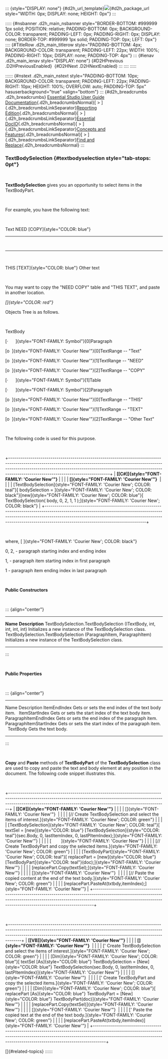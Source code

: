 ::: {style="DISPLAY: none"}
[](ms-xhelp:///?Id=d2h_url_template){#d2h_url_template}![](!package_url!){#d2h_package_url style="WIDTH: 0px; DISPLAY: none; HEIGHT: 0px"}
:::

::::: {#nsbanner .d2h_main_nsbanner style="BORDER-BOTTOM: #999999 1px solid; POSITION: relative; PADDING-BOTTOM: 0px; BACKGROUND-COLOR: transparent; PADDING-LEFT: 0px; PADDING-RIGHT: 0px; DISPLAY: none; BORDER-TOP: #999999 1px solid; PADDING-TOP: 0px; LEFT: 0px"}
:::: {#TitleRow .d2h_main_titlerow style="PADDING-BOTTOM: 4px; BACKGROUND-COLOR: transparent; PADDING-LEFT: 22px; WIDTH: 100%; PADDING-RIGHT: 10px; DISPLAY: none; PADDING-TOP: 4px"}
::: {#ienav .d2h_main_ienav style="DISPLAY: none"}
[](ms-xhelp:///?Id=14cfeba3-de3e-4180-bb9b-1b23016173ab){#D2HPrevious .D2HPreviousEnabled}  [](ms-xhelp:///?Id=91545f50-e8ab-4b79-8ce1-139be19e5d2f){#D2HNext .D2HNextEnabled}
:::
::::
:::::

:::::: {#nstext .d2h_main_nstext style="PADDING-BOTTOM: 10px; BACKGROUND-COLOR: transparent; PADDING-LEFT: 22px; PADDING-RIGHT: 10px; HEIGHT: 100%; OVERFLOW: auto; PADDING-TOP: 5px" hasuserbackground="true" valign="bottom"}
::: {#d2h_breadcrumbs .d2h_breadcrumbs}
[Essential Studio User Guide Documentation](ms-xhelp:///?Id=12457748-09e3-4d74-a240-8e049cedf030){.d2h_breadcrumbsNormal}[ \> ]{.d2h_breadcrumbsLinkSeparator}[Reporting Edition](ms-xhelp:///?Id=027aa5b6-6676-4f93-ad23-c20e8c45792e){.d2h_breadcrumbsNormal}[ \> ]{.d2h_breadcrumbsLinkSeparator}[Essential DocIO](ms-xhelp:///?Id=b88d77b3-4c51-460f-a761-d2ef6d5b0ca6){.d2h_breadcrumbsNormal}[ \> ]{.d2h_breadcrumbsLinkSeparator}[Concepts and Features](ms-xhelp:///?Id=c1881696-52ce-4414-9f3d-97433d8e9775){.d2h_breadcrumbsNormal}[ \> ]{.d2h_breadcrumbsLinkSeparator}[Find and Replace](ms-xhelp:///?Id=b4e6a0de-f2a4-41d4-8e20-2b69555a0cfb){.d2h_breadcrumbsNormal}
:::

### TextBodySelection {#textbodyselection style="tab-stops: 0pt"}

 

**TextBodySelection** gives you an opportunity to select items in the TextBodyPart.

 

For example, you have the following text:

 

Text NEED [COPY]{style="COLOR: blue"}

  --- ---
       
       
  --- ---

 

THIS [TEXT]{style="COLOR: blue"} Other text

 

You may want to copy the \"NEED COPY\" table and \"THIS TEXT\", and paste in another location.

*[]{style="COLOR: red"}* 

Objects Tree is as follows.

 

TextBody

[·      ]{style="FONT-FAMILY: Symbol"}\[0\]Paragraph

[o  ]{style="FONT-FAMILY: 'Courier New'"}\[0\]TextRange -- \"Text\"

[o  ]{style="FONT-FAMILY: 'Courier New'"}\[1\]TextRange -- \"NEED\"

[o  ]{style="FONT-FAMILY: 'Courier New'"}\[2\]TextRange -- \"COPY\"

[·      ]{style="FONT-FAMILY: Symbol"}\[1\]Table

[·      ]{style="FONT-FAMILY: Symbol"}\[2\]Paragraph

[o  ]{style="FONT-FAMILY: 'Courier New'"}\[0\]TextRange -- \"THIS\"

[o  ]{style="FONT-FAMILY: 'Courier New'"}\[1\]TextRange -- \"TEXT\"

[o  ]{style="FONT-FAMILY: 'Courier New'"}\[2\]TextRange -- \"Other Text\"

 

The following code is used for this purpose.

 

+--------------------------------------------------------------------------------------------------------------------------------------------------------------------------------------------------------------------------------------------------------------------------------------------+
| **[\[C#\]]{style="FONT-FAMILY: 'Courier New'"}**                                                                                                                                                                                                                                           |
|                                                                                                                                                                                                                                                                                            |
| **[]{style="FONT-FAMILY: 'Courier New'"}**                                                                                                                                                                                                                                                 |
|                                                                                                                                                                                                                                                                                            |
| [TextBodySelection]{style="FONT-FAMILY: 'Courier New'; COLOR: teal"}[ bodySelection = ]{style="FONT-FAMILY: 'Courier New'; COLOR: black"}[new]{style="FONT-FAMILY: 'Courier New'; COLOR: blue"}[ TextBodySelection( body, 0, 2, 1, 1 );]{style="FONT-FAMILY: 'Courier New'; COLOR: black"} |
+--------------------------------------------------------------------------------------------------------------------------------------------------------------------------------------------------------------------------------------------------------------------------------------------+

 

where, [ ]{style="FONT-FAMILY: 'Courier New'; COLOR: black"}

0, 2, - paragraph starting index and ending index

1, - paragraph item starting index in first paragraph

1 - paragraph item ending index in last paragraph

 

**Public Constructors**

 

::: {align="center"}
  --------------------------------------------------------------------- ------------------------------------------------------------
  **Name**                                                              **Description**
  TextBodySelection.TextBodySelection (ITextBody, int, int, int, int)   Initializes a new instance of the TextBodySelection class.
  TextBodySelection.TextBodySelection (ParagraphItem, ParagraphItem)    Initializes a new instance of the TextBodySelection class.
  --------------------------------------------------------------------- ------------------------------------------------------------
:::

 

**Public Properties**

 

::: {align="center"}
  ------------------------- -------------------------------------------------------
  Name                      Description
  ItemEndIndex              Gets or sets the end index of the text body item.  
  ItemStartIndex            Gets or sets the start index of the text body item.  
  ParagraphItemEndIndex     Gets or sets the end index of the paragraph item.  
  ParagraphItemStartIndex   Gets or sets the start index of the paragraph item.  
  TextBody                  Gets the text body.  
  ------------------------- -------------------------------------------------------
:::

 

**Copy** and **Paste** methods of **TextBodyPart** of the **TextBodySelection** class are used to copy and paste the text and body element at any position in the document. The following code snippet illustrates this.

 

+------------------------------------------------------------------------------------------------------------------------------------------------------------------------------------------------------------------------------------------+
| **[\[C#\]]{style="FONT-FAMILY: 'Courier New'"}**                                                                                                                                                                                         |
|                                                                                                                                                                                                                                          |
| []{style="FONT-FAMILY: 'Courier New'"}                                                                                                                                                                                                   |
|                                                                                                                                                                                                                                          |
| [// Create TextBodySelection and select the items of interest.]{style="FONT-FAMILY: 'Courier New'; COLOR: green"}                                                                                                                        |
|                                                                                                                                                                                                                                          |
| [TextBodySelection]{style="FONT-FAMILY: 'Courier New'; COLOR: teal"}[ textSel = [new]{style="COLOR: blue"} [TextBodySelection]{style="COLOR: teal"}(sec.Body, 0, lastItemIndex, 0, lastPItemIndex);]{style="FONT-FAMILY: 'Courier New'"} |
|                                                                                                                                                                                                                                          |
| [        ]{style="FONT-FAMILY: 'Courier New'"}                                                                                                                                                                                           |
|                                                                                                                                                                                                                                          |
| [// Create TextBodyPart and copy the selected items.]{style="FONT-FAMILY: 'Courier New'; COLOR: green"}                                                                                                                                  |
|                                                                                                                                                                                                                                          |
| [TextBodyPart]{style="FONT-FAMILY: 'Courier New'; COLOR: teal"}[ replacePart = [new]{style="COLOR: blue"} [TextBodyPart]{style="COLOR: teal"}(doc);]{style="FONT-FAMILY: 'Courier New'"}                                                 |
|                                                                                                                                                                                                                                          |
| [replacePart.Copy(textSel);]{style="FONT-FAMILY: 'Courier New'"}                                                                                                                                                                         |
|                                                                                                                                                                                                                                          |
| []{style="FONT-FAMILY: 'Courier New'"}                                                                                                                                                                                                   |
|                                                                                                                                                                                                                                          |
| [// Paste the copied content at the end of the text body.]{style="FONT-FAMILY: 'Courier New'; COLOR: green"}                                                                                                                             |
|                                                                                                                                                                                                                                          |
| [replacePart.PasteAt(txtbdy,itemIndex);]{style="FONT-FAMILY: 'Courier New'"}                                                                                                                                                             |
+------------------------------------------------------------------------------------------------------------------------------------------------------------------------------------------------------------------------------------------+

 

+------------------------------------------------------------------------------------------------------------------------------------------------------------------------------------------------------------------------------------------------+
| **[\[VB\]]{style="FONT-FAMILY: 'Courier New'"}**                                                                                                                                                                                               |
|                                                                                                                                                                                                                                                |
| **[]{style="FONT-FAMILY: 'Courier New'"}**                                                                                                                                                                                                     |
|                                                                                                                                                                                                                                                |
| [\' Create TextBodySelection and select the items of interest.]{style="FONT-FAMILY: 'Courier New'; COLOR: green"}                                                                                                                              |
|                                                                                                                                                                                                                                                |
| [Dim]{style="FONT-FAMILY: 'Courier New'; COLOR: blue"}[ textSel [As]{style="COLOR: blue"} TextBodySelection = [New]{style="COLOR: blue"} TextBodySelection(sec.Body, 0, lastItemIndex, 0, lastPItemIndex)]{style="FONT-FAMILY: 'Courier New'"} |
|                                                                                                                                                                                                                                                |
| []{style="FONT-FAMILY: 'Courier New'"}                                                                                                                                                                                                         |
|                                                                                                                                                                                                                                                |
| [\' Create TextBodyPart and copy the selected items.]{style="FONT-FAMILY: 'Courier New'; COLOR: green"}                                                                                                                                        |
|                                                                                                                                                                                                                                                |
| [Dim]{style="FONT-FAMILY: 'Courier New'; COLOR: blue"}[ replacePart [As]{style="COLOR: blue"} TextBodyPart = [New]{style="COLOR: blue"} TextBodyPart(doc)]{style="FONT-FAMILY: 'Courier New'"}                                                 |
|                                                                                                                                                                                                                                                |
| [replacePart.Copy(textSel)]{style="FONT-FAMILY: 'Courier New'"}                                                                                                                                                                                |
|                                                                                                                                                                                                                                                |
| []{style="FONT-FAMILY: 'Courier New'"}                                                                                                                                                                                                         |
|                                                                                                                                                                                                                                                |
| [\' Paste the copied text at the end of the text body.]{style="FONT-FAMILY: 'Courier New'; COLOR: green"}                                                                                                                                      |
|                                                                                                                                                                                                                                                |
| [replacePart.PasteAt(txtbdy,itemIndex)]{style="FONT-FAMILY: 'Courier New'"}                                                                                                                                                                    |
+------------------------------------------------------------------------------------------------------------------------------------------------------------------------------------------------------------------------------------------------+

[]{#related-topics}
::::::
